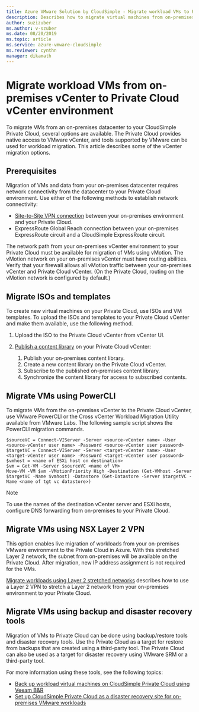 ```yaml
---
title: Azure VMware Solution by CloudSimple - Migrate workload VMs to Private Cloud 
description: Describes how to migrate virtual machines from on-premises vCenter to CloudSimple Private Cloud vCenter
author: suzizuber 
ms.author: v-szuber
ms.date: 08/20/2019 
ms.topic: article 
ms.service: azure-vmware-cloudsimple 
ms.reviewer: cynthn 
manager: dikamath 
---
```


# Migrate workload VMs from on-premises vCenter to Private Cloud vCenter environment

To migrate VMs from an on-premises datacenter to your CloudSimple Private Cloud, several options are available.  The Private Cloud provides native access to VMware vCenter, and tools supported by VMware can be used for workload migration. This article describes some of the vCenter migration options.

## Prerequisites

Migration of VMs and data from your on-premises datacenter requires network connectivity from the datacenter to your Private Cloud environment.  Use either of the following methods to establish network connectivity:

* [Site-to-Site VPN connection](vpn-gateway.md#set-up-a-site-to-site-vpn-gateway) between your on-premises environment and your Private Cloud.
* ExpressRoute Global Reach connection between your on-premises ExpressRoute circuit and a CloudSimple ExpressRoute circuit.

The network path from your on-premises vCenter environment to your Private Cloud must be available for migration of VMs using vMotion.  The vMotion network on your on-premises vCenter must have routing abilities.  Verify that your firewall allows all vMotion traffic between your on-premises vCenter and Private Cloud vCenter. (On the Private Cloud, routing on the vMotion network is configured by default.)

## Migrate ISOs and templates

To create new virtual machines on your Private Cloud, use ISOs and VM templates.  To upload the ISOs and templates to your Private Cloud vCenter and make them available, use the following method.

1. Upload the ISO to the Private Cloud vCenter from vCenter UI.
2. [Publish a content library](https://docs.vmware.com/en/VMware-vSphere/6.5/com.vmware.vsphere.vm_admin.doc/GUID-2A0F1C13-7336-45CE-B211-610D39A6E1F4.html) on your Private Cloud vCenter:

    1. Publish your on-premises content library.
    2. Create a new content library on the Private Cloud vCenter.
    3. Subscribe to the published on-premises content library.
    4. Synchronize the content library for access to subscribed contents.

## Migrate VMs using PowerCLI

To migrate VMs from the on-premises vCenter to the Private Cloud vCenter, use VMware PowerCLI or the Cross vCenter Workload Migration Utility available from VMware Labs.  The following sample script shows the PowerCLI migration commands.

```
$sourceVC = Connect-VIServer -Server <source-vCenter name> -User <source-vCenter user name> -Password <source-vCenter user password>
$targetVC = Connect-VIServer -Server <target-vCenter name> -User <target-vCenter user name> -Password <target-vCenter user password>
$vmhost = <name of ESXi host on destination>
$vm = Get-VM -Server $sourceVC <name of VM>
Move-VM -VM $vm -VMotionPriority High -Destination (Get-VMhost -Server $targetVC -Name $vmhost) -Datastore (Get-Datastore -Server $targetVC -Name <name of tgt vc datastore>)
```

> [!NOTE]
> To use the names of the destination vCenter server and ESXi hosts, configure DNS forwarding from on-premises to your Private Cloud.

## Migrate VMs using NSX Layer 2 VPN

This option enables live migration of workloads from your on-premises VMware environment to the Private Cloud in Azure.  With this stretched Layer 2 network, the subnet from on-premises will be available on the Private Cloud.  After migration, new IP address assignment is not required for the VMs.

[Migrate workloads using Layer 2 stretched networks](migration-layer-2-vpn.md) describes how to use a Layer 2 VPN to stretch a Layer 2 network from your on-premises environment to your Private Cloud.

## Migrate VMs using backup and disaster recovery tools

Migration of VMs to Private Cloud can be done using backup/restore tools and disaster recovery tools.  Use the Private Cloud as a target for restore from backups that are created using a third-party tool.  The Private Cloud can also be used as a target for disaster recovery using VMware SRM or a third-party tool.

For more information using these tools, see the following topics:

* [Back up workload virtual machines on CloudSimple Private Cloud using Veeam B&R](backup-workloads-veeam.md)
* [Set up CloudSimple Private Cloud as a disaster recovery site for on-premises VMware workloads](disaster-recovery-zerto.md)
